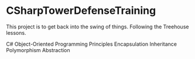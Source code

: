# CSharpTowerDefenseTraining
This project is to get back into the swing of things. Following the Treehouse lessons.

C# Object-Oriented Programming Principles
Encapsulation
Inheritance
Polymorphism
Abstraction